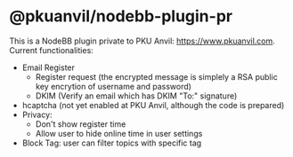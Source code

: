 # @pkuanvil/nodebb-plugin-pr

This is a NodeBB plugin private to PKU Anvil: https://www.pkuanvil.com. Current functionalities:

* Email Register
  - Register request (the encrypted message is simplely a RSA public key encrytion of username and password)
  - DKIM (Verify an email which has DKIM "To:" signature)
* hcaptcha (not yet enabled at PKU Anvil, although the code is prepared)
* Privacy:
  - Don't show register time
  - Allow user to hide online time in user settings
* Block Tag: user can filter topics with specific tag
